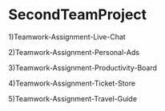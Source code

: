 # SecondTeamProject

1)Teamwork-Assignment-Live-Chat

2)Teamwork-Assignment-Personal-Ads

3)Teamwork-Assignment-Productivity-Board

4)Teamwork-Assignment-Ticket-Store

5)Teamwork-Assignment-Travel-Guide

